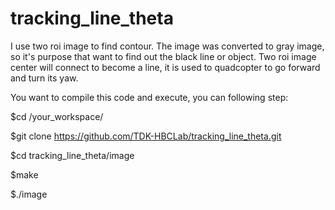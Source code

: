 # tracking_line_theta
I use two roi image to find contour. The image was converted to gray image, so it's purpose that want to find out the black line or object. Two roi image center will connect to become a line, it is used to quadcopter to go forward and turn its yaw. 



You want to compile this code and execute, you can following step: 

$cd /your_workspace/  

$git clone https://github.com/TDK-HBCLab/tracking_line_theta.git

$cd tracking_line_theta/image

$make 

$./image  
